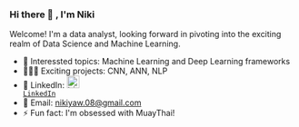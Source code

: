 ### Hi there 👋 , I'm Niki 

Welcome! I'm a data analyst, looking forward in pivoting into the exciting realm of Data Science and Machine Learning. 

- 💬 Interessted topics: Machine Learning and Deep Learning frameworks
- 👩🏻‍💻 Exciting projects: CNN, ANN, NLP
- 🔗 LinkedIn: <code><a href="https://www.linkedin.com/in/niki-yaw-8831b694/" target="_blank" title="LinkedIn Profile"><img alt="LinkedIn Logo" width="22" src="https://seeklogo.com/images/L/linkedin-icon-logo-FBADE03110-seeklogo.com.png"> LinkedIn</a></code>
- 📧 Email: nikiyaw.08@gmail.com
- ⚡ Fun fact: I'm obsessed with MuayThai!
